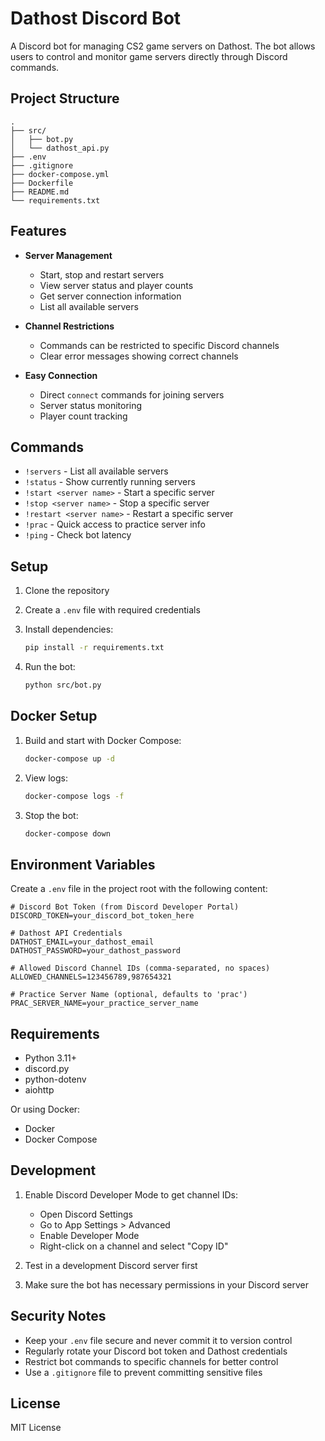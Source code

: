 # Dathost Discord Bot

A Discord bot for managing CS2 game servers on Dathost. The bot allows users to control and monitor game servers directly through Discord commands.

## Project Structure

```
.
├── src/
│   ├── bot.py
│   └── dathost_api.py
├── .env
├── .gitignore
├── docker-compose.yml
├── Dockerfile
├── README.md
└── requirements.txt
```

## Features

- **Server Management**
  - Start, stop and restart servers
  - View server status and player counts
  - Get server connection information
  - List all available servers

- **Channel Restrictions**
  - Commands can be restricted to specific Discord channels
  - Clear error messages showing correct channels

- **Easy Connection**
  - Direct `connect` commands for joining servers
  - Server status monitoring
  - Player count tracking

## Commands

- `!servers` - List all available servers
- `!status` - Show currently running servers
- `!start <server name>` - Start a specific server
- `!stop <server name>` - Stop a specific server
- `!restart <server name>` - Restart a specific server
- `!prac` - Quick access to practice server info
- `!ping` - Check bot latency

## Setup

1. Clone the repository
2. Create a `.env` file with required credentials
3. Install dependencies:
   ```bash
   pip install -r requirements.txt
   ```

4. Run the bot:
   ```bash
   python src/bot.py
   ```

## Docker Setup

1. Build and start with Docker Compose:
   ```bash
   docker-compose up -d
   ```

2. View logs:
   ```bash
   docker-compose logs -f
   ```

3. Stop the bot:
   ```bash
   docker-compose down
   ```

## Environment Variables

Create a `.env` file in the project root with the following content:

```env
# Discord Bot Token (from Discord Developer Portal)
DISCORD_TOKEN=your_discord_bot_token_here

# Dathost API Credentials
DATHOST_EMAIL=your_dathost_email
DATHOST_PASSWORD=your_dathost_password

# Allowed Discord Channel IDs (comma-separated, no spaces)
ALLOWED_CHANNELS=123456789,987654321

# Practice Server Name (optional, defaults to 'prac')
PRAC_SERVER_NAME=your_practice_server_name
```

## Requirements

- Python 3.11+
- discord.py
- python-dotenv
- aiohttp

Or using Docker:
- Docker
- Docker Compose

## Development

1. Enable Discord Developer Mode to get channel IDs:
   - Open Discord Settings
   - Go to App Settings > Advanced
   - Enable Developer Mode
   - Right-click on a channel and select "Copy ID"

2. Test in a development Discord server first
3. Make sure the bot has necessary permissions in your Discord server

## Security Notes

- Keep your `.env` file secure and never commit it to version control
- Regularly rotate your Discord bot token and Dathost credentials
- Restrict bot commands to specific channels for better control
- Use a `.gitignore` file to prevent committing sensitive files

## License

MIT License
